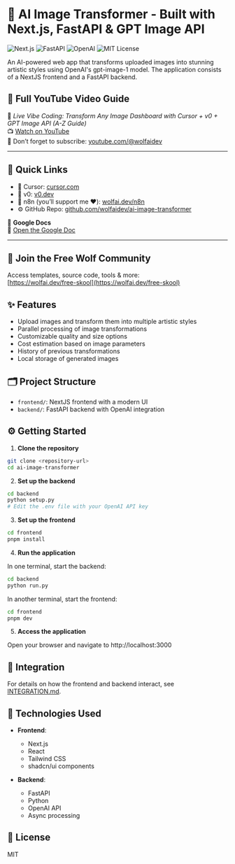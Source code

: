# 🧠 AI Image Transformer - Built with Next.js, FastAPI & GPT Image API
![Next.js](https://img.shields.io/badge/Frontend-Next.js-blue)
![FastAPI](https://img.shields.io/badge/Backend-FastAPI-green)
![OpenAI](https://img.shields.io/badge/API-GPT--Image--1-ff69b4)
![MIT License](https://img.shields.io/badge/License-MIT-yellow)

An AI-powered web app that transforms uploaded images into stunning artistic styles using OpenAI's gpt-image-1 model. The application consists of a NextJS frontend and a FastAPI backend.

## 📌 Full YouTube Video Guide
🔴 *Live Vibe Coding: Transform Any Image Dashboard with Cursor + v0 + GPT Image API (A-Z Guide)*  
📺 [Watch on YouTube](https://youtu.be/KbCwC29o3vU?si=Jak258NNKw4clG8o)  
🧠 Don’t forget to subscribe: [youtube.com/@wolfaidev](https://youtube.com/@wolfaidev)

---

## 🔗 Quick Links

- 🚧 Cursor: [cursor.com](https://cursor.com)
- 🚧 v0: [v0.dev](https://v0.dev)
- 🚧 n8n (you’ll support me ❤️): [wolfai.dev/n8n](https://wolfai.dev/n8n)
- ⚙️ GitHub Repo: [github.com/wolfaidev/ai-image-transformer](https://github.com/wolfaidev/ai-image-transformer)

📄 **Google Docs**  
📖 [Open the Google Doc](https://docs.google.com/document/d/1PCSxEuCUTTAkQUn62jR00ZtuGNQf-t8XXDsjaMP26js/edit?usp=sharing)

---

## 🚀 Join the Free Wolf Community  
Access templates, source code, tools & more:  
[https://wolfai.dev/free-skool](https://wolfai.dev/free-skool)


## ✨ Features

- Upload images and transform them into multiple artistic styles
- Parallel processing of image transformations
- Customizable quality and size options
- Cost estimation based on image parameters
- History of previous transformations
- Local storage of generated images

## 🗂️ Project Structure

- `frontend/`: NextJS frontend with a modern UI
- `backend/`: FastAPI backend with OpenAI integration

## ⚙️ Getting Started

1. **Clone the repository**

```bash
git clone <repository-url>
cd ai-image-transformer
```

2. **Set up the backend**

```bash
cd backend
python setup.py
# Edit the .env file with your OpenAI API key
```

3. **Set up the frontend**

```bash
cd frontend
pnpm install
```

4. **Run the application**

In one terminal, start the backend:
```bash
cd backend
python run.py
```

In another terminal, start the frontend:
```bash
cd frontend
pnpm dev
```

5. **Access the application**

Open your browser and navigate to http://localhost:3000

## 🔌 Integration

For details on how the frontend and backend interact, see [INTEGRATION.md](INTEGRATION.md).

## 🧰 Technologies Used

- **Frontend**:
  - Next.js
  - React
  - Tailwind CSS
  - shadcn/ui components

- **Backend**:
  - FastAPI
  - Python
  - OpenAI API
  - Async processing

## 🪪 License

MIT 

